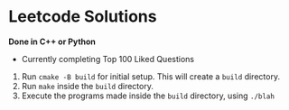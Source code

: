 # Leetcode Solutions

**Done in C++ or Python**
- Currently completing Top 100 Liked Questions

1. Run `cmake -B build` for initial setup. This will create a `build` directory.
2. Run `make` inside the `build` directory. 
3. Execute the programs made inside the `build` directory, using `./blah`
